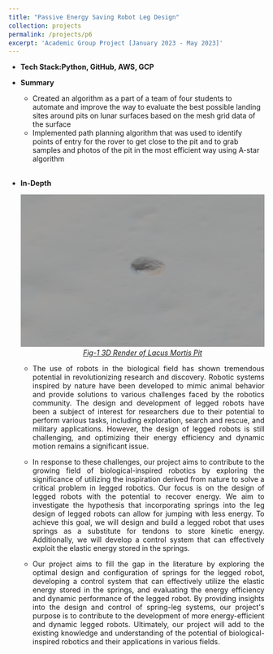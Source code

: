 ```yaml
---
title: "Passive Energy Saving Robot Leg Design"
collection: projects
permalink: /projects/p6
excerpt: 'Academic Group Project [January 2023 - May 2023]'
---
```


* <b>Tech Stack:Python, GitHub, AWS, GCP</b> 
* <b> Summary </b>
  * Created an algorithm as a part of a team of four students to automate and improve the way to evaluate the best possible landing sites around pits on lunar surfaces based on the mesh grid data of the surface
  *  Implemented path planning algorithm that was used to identify points of entry for the rover to get close to the pit and to grab samples and photos of the pit in the most efficient way using A-star algorithm
  <br><br>
* <b> In-Depth </b>
  <div style="text-align:center">
    <img src="/images/Lunar_project_pit_3d.png" alt="PIT" style="width:500px;height:300px;">
  </div>
  <figcaption style="text-align: center;"><u><em>Fig-1 3D Render of Lacus Mortis Pit</em></u></figcaption>
  
  * <p style="text-align: justify;">The use of robots in the biological field has shown tremendous potential in revolutionizing research and discovery. Robotic systems inspired by nature have been developed to mimic animal behavior and provide solutions to various challenges faced by the robotics community. The design and development of legged robots have been a subject of interest for researchers due to their potential to perform various tasks, including exploration, search and rescue, and military applications. However, the design of legged robots is still challenging, and optimizing their energy efficiency and dynamic motion remains a significant issue.</p>
  * <p style="text-align: justify;">In response to these challenges, our project aims to contribute to the growing field of biological-inspired robotics by exploring the significance of utilizing the inspiration derived from nature to solve a critical problem in legged robotics. Our focus is on the design of legged robots with the potential to recover energy. We aim to investigate the hypothesis that incorporating springs into the leg design of legged robots can allow for jumping with less energy. To achieve this goal, we will design and build a legged robot that uses springs as a substitute for tendons to store kinetic energy. Additionally, we will develop a control system that can effectively exploit the elastic energy stored in the springs.</p>
  * <p style="text-align: justify;">Our project aims to fill the gap in the literature by exploring the optimal design and configuration of springs for the legged robot, developing a control system that can effectively utilize the elastic energy stored in the springs, and evaluating the energy efficiency and dynamic performance of the legged robot. By providing insights into the design and control of spring-leg systems, our project's purpose is to contribute to the development of more energy-efficient and dynamic legged robots. Ultimately, our project will add to the existing knowledge and understanding of the potential of biological-inspired robotics and their applications in various fields.</p>